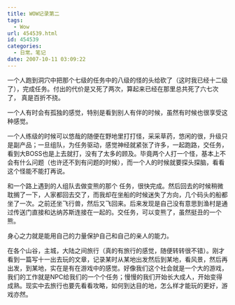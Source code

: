 ```yaml
---
title: WOW记录第二
tags:
  - Wow
url: 454539.html
id: 454539
categories:
  - 日常。笔记
date: 2007-10-11 03:09:22
---
```


一个人跑到洞穴中把那个七级的任务中的八级的怪的头给砍了（这时我已经十二级了），完成任务。付出的代价是又死了两次，算起来已经在那里总共死了六七次了， 真是百折不挠。

一个人有时会有孤独的感觉，特别是看到别人有伴的时候，虽然有时候也很享受这种感觉。

一个人练级的时候可以悠哉的随便在野地里打打怪，采采草药，悠闲的很，升级只是副产品；一旦组队，为任务驱动，感觉神经就紧张了许多，一起跑路，交任务，看到大BOSS也是上去就打，没有了太多的顾及。毕竟两个人打一个怪，基本上不会有什么问题（也许还不到有问题的时候），而一个人的时候就要探头探脑，看看这个怪能不能打再说。

和一个路上遇到的人组队去做变熊的那个 任务，很快完成。然后回去的时候稍微耽搁了一下，人家都回去交了，而我却在坐船的时候迷失了方向，几个码头的船都坐了一次。之前还坐飞行兽，然后又飞回来。后来发现是自己没有意思到渔村是通过传送门直接和达纳苏斯连接在一起的。交任务，可以变熊了，虽然挺丑的一个熊。

身心之力就是能用自己的力量保护自己和自己的亲人的能力。

在各个山谷，主城，大陆之间旅行（真的有旅行的感觉，随便转转很不错）。刚才看到一篇写十一出去玩的文章，记录某时从某地出发然后到某地，看风景，然后再出发，到某地，实在是有在游戏中的感觉。好像我们这个社会就是一个大的游戏，我们的工作就是NPC给我们的一个个任务；慢慢的我们开始长大成人，开始变得成熟。现实中去旅行也要先看看攻略，如何到达目的地，怎么样才能玩的更好，游戏亦然。